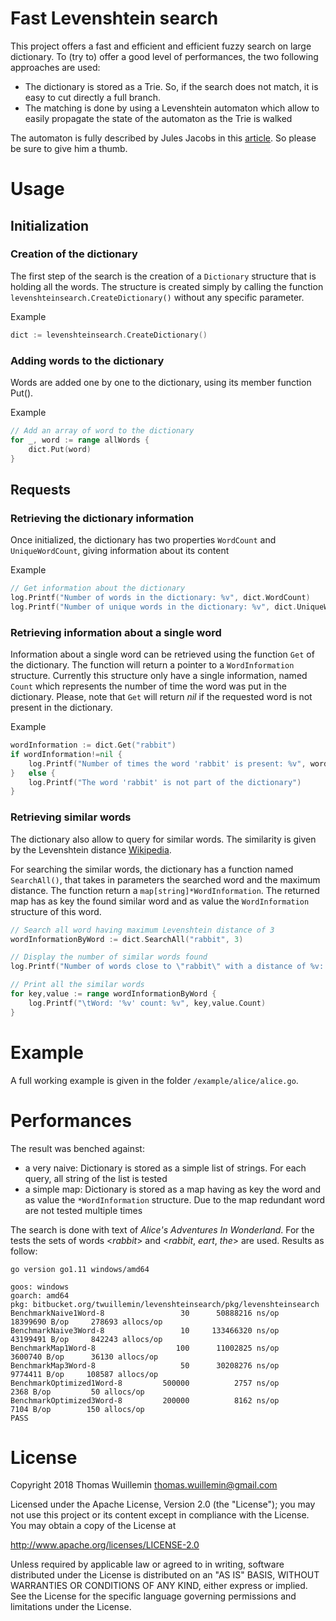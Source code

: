 # Fast Levenshtein search

This project offers a fast and efficient and efficient fuzzy search on large dictionary. To (try to) offer a good level 
of performances, the two following approaches are used:

* The dictionary is stored as a Trie. So, if the search does not match, it is easy to cut directly a full branch.
* The matching is done by using a Levenshtein automaton which allow to easily propagate the state of the automaton as 
the Trie is walked

The automaton is fully described by Jules Jacobs in this [article](https://julesjacobs.github.io/2015/06/17/disqus-levenshtein-simple-and-fast.html). So please be sure to give him a thumb.

# Usage
## Initialization
### Creation of the dictionary
The first step of the search is the creation of a `Dictionary` structure that is holding all the words. The structure is 
created simply by calling the function `levenshteinsearch.CreateDictionary()` without any specific parameter.

Example
```go
dict := levenshteinsearch.CreateDictionary()
```

### Adding words to the dictionary
Words are added one by one to the dictionary, using its member function Put().

Example
```go
// Add an array of word to the dictionary
for _, word := range allWords {
    dict.Put(word)
}
```

## Requests
### Retrieving the dictionary information
Once initialized, the dictionary has two properties `WordCount` and `UniqueWordCount`, giving information about its content

Example
```go
// Get information about the dictionary
log.Printf("Number of words in the dictionary: %v", dict.WordCount)
log.Printf("Number of unique words in the dictionary: %v", dict.UniqueWordCount)
```

### Retrieving information about a single word
Information about a single word can be retrieved using the function `Get` of the dictionary. The function will return a
pointer to a `WordInformation` structure. Currently this structure only have a single information, named `Count` which 
represents the number of time the word was put in the dictionary. Please, note that `Get` will return _nil_ if the 
requested word is not present in the dictionary.


Example
```go
wordInformation := dict.Get("rabbit")
if wordInformation!=nil {
    log.Printf("Number of times the word 'rabbit' is present: %v", wordInformation.Count)
}	else {
    log.Printf("The word 'rabbit' is not part of the dictionary")
}
```

### Retrieving similar words
The dictionary also allow to query for similar words. The similarity is given by the Levenshtein distance [Wikipedia](https://en.wikipedia.org/wiki/Levenshtein_distance).

For searching the similar words, the dictionary has a function named `SearchAll()`, that takes in parameters the searched 
word and the maximum distance. The function return a `map[string]*WordInformation`. The returned map has as key the found 
similar word and as value the `WordInformation` structure of this word.

```go
// Search all word having maximum Levenshtein distance of 3
wordInformationByWord := dict.SearchAll("rabbit", 3)

// Display the number of similar words found
log.Printf("Number of words close to \"rabbit\" with a distance of %v: %v", distance, len(wordInformationByWord))

// Print all the similar words
for key,value := range wordInformationByWord {
    log.Printf("\tWord: '%v' count: %v", key,value.Count)
}
```

# Example
A full working example is given in the folder `/example/alice/alice.go`.


# Performances
The result was benched against:

 * a very naive: Dictionary is stored as a simple list of strings. For each query, all string of the list is tested
 * a simple map: Dictionary is stored as a map having as key the word and as value the `*WordInformation` structure. Due 
 to the map redundant word are not tested multiple times

 The search is done with text of *Alice's Adventures In Wonderland*. For the tests the sets of words <_rabbit_> and 
 <_rabbit_, _eart_, _the_> are used. Results as follow:

```
go version go1.11 windows/amd64
```
```
goos: windows
goarch: amd64
pkg: bitbucket.org/twuillemin/levenshteinsearch/pkg/levenshteinsearch
BenchmarkNaive1Word-8       	      30	  50888216 ns/op	18399690 B/op	  278693 allocs/op
BenchmarkNaive3Word-8       	      10	 133466320 ns/op	43199491 B/op	  842243 allocs/op
BenchmarkMap1Word-8         	     100	  11002825 ns/op	 3600740 B/op	   36130 allocs/op
BenchmarkMap3Word-8         	      50	  30208276 ns/op	 9774411 B/op	  108587 allocs/op
BenchmarkOptimized1Word-8   	  500000	      2757 ns/op	    2368 B/op	      50 allocs/op
BenchmarkOptimized3Word-8   	  200000	      8162 ns/op	    7104 B/op	     150 allocs/op
PASS
```

# License

Copyright 2018 Thomas Wuillemin  <thomas.wuillemin@gmail.com>

Licensed under the Apache License, Version 2.0 (the "License");
you may not use this project or its content except in compliance with the License.
You may obtain a copy of the License at

http://www.apache.org/licenses/LICENSE-2.0

Unless required by applicable law or agreed to in writing, software
distributed under the License is distributed on an "AS IS" BASIS,
WITHOUT WARRANTIES OR CONDITIONS OF ANY KIND, either express or implied.
See the License for the specific language governing permissions and
limitations under the License.
